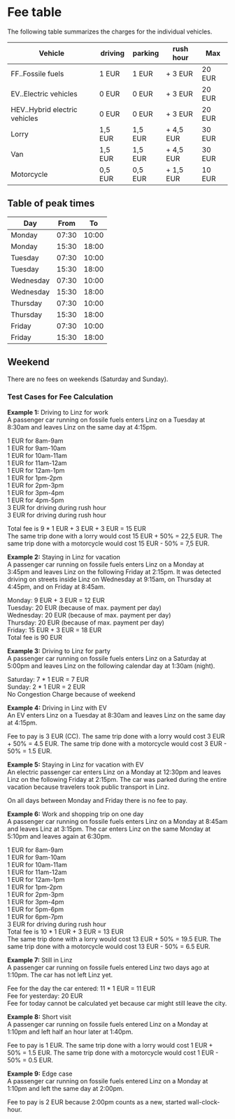 ﻿# Fee table  

The following table summarizes the charges for the individual vehicles.  

|Vehicle   |driving  |parking  |rush hour  |Max     |   
|----------|---------|---------|-----------|--------|  
|FF..Fossile fuels | 1 EUR   | 1 EUR   | + 3 EUR   | 20 EUR |  
|EV..Electric vehicles | 0 EUR   | 0 EUR   | + 3 EUR   | 20 EUR |  
|HEV..Hybrid electric vehicles       | 0 EUR   | 0 EUR   | + 3 EUR   | 20 EUR |  
|Lorry     | 1,5 EUR | 1,5 EUR | + 4,5 EUR | 30 EUR |  
|Van       | 1,5 EUR | 1,5 EUR | + 4,5 EUR | 30 EUR |  
|Motorcycle| 0,5 EUR | 0,5 EUR | + 1,5 EUR | 10 EUR |  

## Table of peak times  

|Day      |From |To   |  
|---------|-----|-----|  
|Monday   |07:30|10:00|  
|Monday   |15:30|18:00|  
|Tuesday  |07:30|10:00|  
|Tuesday  |15:30|18:00|  
|Wednesday|07:30|10:00|  
|Wednesday|15:30|18:00|  
|Thursday |07:30|10:00|  
|Thursday |15:30|18:00|  
|Friday   |07:30|10:00|  
|Friday   |15:30|18:00|  

## Weekend  

There are no fees on weekends (Saturday and Sunday).  

### Test Cases for Fee Calculation  
**Example 1:** Driving to Linz for work  
A passenger car running on fossile fuels enters Linz on a Tuesday at 8:30am and leaves Linz on the same day at 4:15pm.  

1 EUR for 8am-9am  
1 EUR for 9am-10am  
1 EUR for 10am-11am  
1 EUR for 11am-12am  
1 EUR for 12am-1pm  
1 EUR for 1pm-2pm  
1 EUR for 2pm-3pm  
1 EUR for 3pm-4pm  
1 EUR for 4pm-5pm  
3 EUR for driving during rush hour  
3 EUR for driving during rush hour  

Total fee is 9 * 1 EUR + 3 EUR + 3 EUR = 15 EUR  
The same trip done with a lorry would cost 15 EUR + 50% = 22,5 EUR. The same trip done with a motorcycle would cost 15 EUR - 50% = 7,5 EUR.  

**Example 2:** Staying in Linz for vacation  
A passenger car running on fossile fuels enters Linz on a Monday at 3:45pm and leaves Linz on the following Friday at 2:15pm. It was detected driving on streets inside Linz on Wednesday at 9:15am, on Thursday at 4:45pm, and on Friday at 8:45am.  

Monday: 9 EUR + 3 EUR = 12 EUR  
Tuesday: 20 EUR (because of max. payment per day)  
Wednesday: 20 EUR (because of max. payment per day)  
Thursday: 20 EUR (because of max. payment per day)  
Friday: 15 EUR + 3 EUR = 18 EUR  
Total fee is 90 EUR  

**Example 3:** Driving to Linz for party  
A passenger car running on fossile fuels enters Linz on a Saturday at 5:00pm and leaves Linz on the following calendar day at 1:30am (night).  

Saturday: 7 * 1 EUR = 7 EUR  
Sunday: 2 * 1 EUR = 2 EUR  
No Congestion Charge because of weekend  

**Example 4:** Driving in Linz with EV  
An EV enters Linz on a Tuesday at 8:30am and leaves Linz on the same day at 4:15pm.  

Fee to pay is 3 EUR (CC). The same trip done with a lorry would cost 3 EUR + 50% = 4.5 EUR. The same trip done with a motorcycle would cost 3 EUR - 50% = 1.5 EUR.  

**Example 5:** Staying in Linz for vacation with EV  
An electric passenger car enters Linz on a Monday at 12:30pm and leaves Linz on the following Friday at 2:15pm. The car was parked during the entire vacation because travelers took public transport in Linz.  

On all days between Monday and Friday there is no fee to pay.  

**Example 6:** Work and shopping trip on one day  
A passenger car running on fossile fuels enters Linz on a Monday at 8:45am and leaves Linz at 3:15pm. The car enters Linz on the same Monday at 5:10pm and leaves again at 6:30pm.  

1 EUR for 8am-9am  
1 EUR for 9am-10am  
1 EUR for 10am-11am  
1 EUR for 11am-12am  
1 EUR for 12am-1pm  
1 EUR for 1pm-2pm  
1 EUR for 2pm-3pm  
1 EUR for 3pm-4pm  
1 EUR for 5pm-6pm  
1 EUR for 6pm-7pm  
3 EUR for driving during rush hour  
Total fee is 10 * 1 EUR + 3 EUR = 13 EUR  
The same trip done with a lorry would cost 13 EUR + 50% = 19.5 EUR. The same trip done with a motorcycle would cost 13 EUR - 50% = 6.5 EUR.  

**Example 7:** Still in Linz  
A passenger car running on fossile fuels entered Linz two days ago at 1:10pm. The car has not left Linz yet.  

Fee for the day the car entered: 11 * 1 EUR = 11 EUR  
Fee for yesterday: 20 EUR  
Fee for today cannot be calculated yet because car might still leave the city.  

**Example 8:** Short visit  
A passenger car running on fossile fuels entered Linz on a Monday at 1:10pm and left half an hour later at 1:40pm.  

Fee to pay is 1 EUR. The same trip done with a lorry would cost 1 EUR + 50% = 1.5 EUR. The same trip done with a motorcycle would cost 1 EUR - 50% = 0.5 EUR.  

**Example 9:** Edge case  
A passenger car running on fossile fuels entered Linz on a Monday at 1:10pm and left the same day at 2:00pm.  

Fee to pay is 2 EUR because 2:00pm counts as a new, started wall-clock-hour.  
